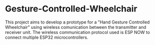 # Gesture-Controlled-Wheelchair
This project aims to develop a prototype for a "Hand Gesture Controlled Wheelchair" using wireless comunication between the transmitter and receiver unit. The wireless communication protocol used is ESP NOW to connect multiple ESP32 microcontrollers.
